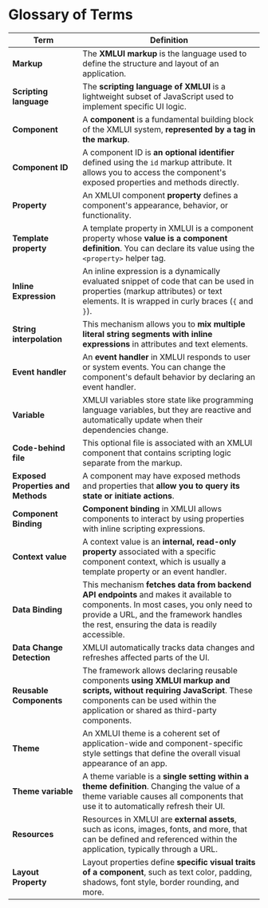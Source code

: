 # Glossary of Terms

| Term | Definition |
| ---- | ---------- |
| **Markup** | The **XMLUI markup** is the language used to define the structure and layout of an application. |
| **Scripting language** | The **scripting language of XMLUI** is a lightweight subset of JavaScript used to implement specific UI logic. |
| **Component** | A **component** is a fundamental building block of the XMLUI system, **represented by a tag in the markup**.  |
| **Component ID** | A component ID is **an optional identifier** defined using the `id` markup attribute. It allows you to access the component's exposed properties and methods directly. |
| **Property** | An XMLUI component **property** defines a component's appearance, behavior, or functionality. |
| **Template property** | A template property in XMLUI is a component property whose **value is a component definition**. You can declare its value using the `<property>` helper tag. |
| **Inline Expression** | An inline expression is a dynamically evaluated snippet of code that can be used in properties (markup attributes) or text elements. It is wrapped in curly braces (`{` and `}`).
| **String interpolation** | This mechanism allows you to **mix multiple literal string segments with inline expressions** in attributes and text elements. |
| **Event handler** | An **event handler** in XMLUI responds to user or system events. You can change the component's default behavior by declaring an event handler. |
| **Variable** | XMLUI variables store state like programming language variables, but they are reactive and automatically update when their dependencies change. |
| **Code-behind file** | This optional file is associated with an XMLUI component that contains scripting logic separate from the markup. |
| **Exposed Properties and Methods** | A component may have exposed methods and properties that **allow you to query its state or initiate actions**. |
| **Component Binding** | **Component binding** in XMLUI allows components to interact by using properties with inline scripting expressions. |
| **Context value** | A context value is an **internal, read-only property** associated with a specific component context, which is usually a template property or an event handler. |
| **Data Binding** | This mechanism **fetches data from backend API endpoints** and makes it available to components. In most cases, you only need to provide a URL, and the framework handles the rest, ensuring the data is readily accessible. |
| **Data Change Detection** | XMLUI automatically tracks data changes and refreshes affected parts of the UI. |
| **Reusable Components** | The framework allows declaring reusable components **using XMLUI markup and scripts, without requiring JavaScript**. These components can be used within the application or shared as third-party components. |
| **Theme** | An XMLUI theme is a coherent set of application-wide and component-specific style settings that define the overall visual appearance of an app. |
| **Theme variable** | A theme variable is a **single setting within a theme definition**. Changing the value of a theme variable causes all components that use it to automatically refresh their UI. |
| **Resources** | Resources in XMLUI are **external assets**, such as icons, images, fonts, and more, that can be defined and referenced within the application, typically through a URL. |
| **Layout Property** | Layout properties define **specific visual traits of a component**, such as text color, padding, shadows, font style, border rounding, and more. |

